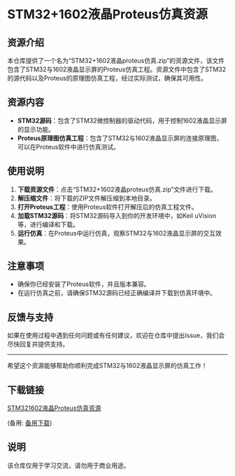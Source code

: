 # STM32+1602液晶Proteus仿真资源

## 资源介绍

本仓库提供了一个名为“STM32+1602液晶proteus仿真.zip”的资源文件，该文件包含了STM32与1602液晶显示屏的Proteus仿真工程。资源文件中包含了STM32的源代码以及Proteus的原理图仿真工程，经过实际测试，确保其可用性。

## 资源内容

- **STM32源码**：包含了STM32微控制器的驱动代码，用于控制1602液晶显示屏的显示功能。
- **Proteus原理图仿真工程**：包含了STM32与1602液晶显示屏的连接原理图，可以在Proteus软件中进行仿真测试。

## 使用说明

1. **下载资源文件**：点击“STM32+1602液晶proteus仿真.zip”文件进行下载。
2. **解压缩文件**：将下载的ZIP文件解压缩到本地目录。
3. **打开Proteus工程**：使用Proteus软件打开解压后的仿真工程文件。
4. **加载STM32源码**：将STM32源码导入到你的开发环境中，如Keil uVision等，进行编译和下载。
5. **运行仿真**：在Proteus中运行仿真，观察STM32与1602液晶显示屏的交互效果。

## 注意事项

- 确保你已经安装了Proteus软件，并且版本兼容。
- 在运行仿真之前，请确保STM32源码已经正确编译并下载到仿真环境中。

## 反馈与支持

如果在使用过程中遇到任何问题或有任何建议，欢迎在仓库中提出Issue，我们会尽快回复并提供支持。

---

希望这个资源能够帮助你顺利完成STM32与1602液晶显示屏的仿真工作！

## 下载链接
[STM321602液晶Proteus仿真资源](https://pan.quark.cn/s/b421d221143a) 

(备用: [备用下载](https://pan.baidu.com/s/1jBmn7KrIyiwMBRfKH77jtg?pwd=1234))

## 说明

该仓库仅用于学习交流，请勿用于商业用途。
